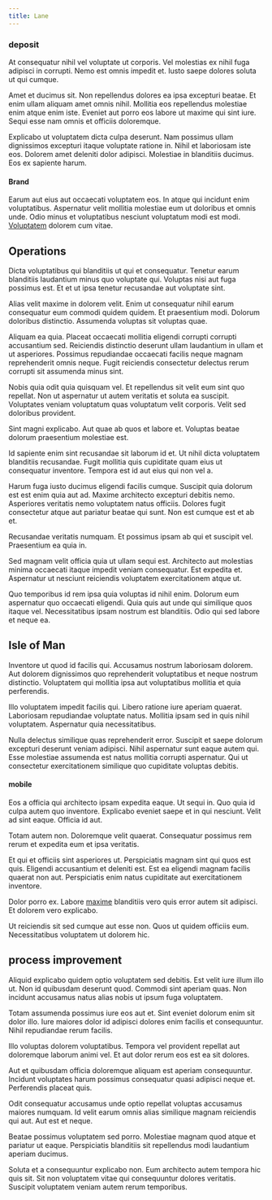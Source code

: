 ```yaml
---
title: Lane
---
```


### deposit

At consequatur nihil vel voluptate ut corporis. Vel molestias ex nihil fuga adipisci in corrupti. Nemo est omnis impedit et. Iusto saepe dolores soluta ut qui cumque.

Amet et ducimus sit. Non repellendus dolores ea ipsa excepturi beatae. Et enim ullam aliquam amet omnis nihil. Mollitia eos repellendus molestiae enim atque enim iste. Eveniet aut porro eos labore ut maxime qui sint iure. Sequi esse nam omnis et officiis doloremque.

Explicabo ut voluptatem dicta culpa deserunt. Nam possimus ullam dignissimos excepturi itaque voluptate ratione in. Nihil et laboriosam iste eos. Dolorem amet deleniti dolor adipisci. Molestiae in blanditiis ducimus. Eos ex sapiente harum.

#### Brand

Earum aut eius aut occaecati voluptatem eos. In atque qui incidunt enim voluptatibus. Aspernatur velit mollitia molestiae eum ut doloribus et omnis unde. Odio minus et voluptatibus nesciunt voluptatum modi est modi. [Voluptatem](/dolore/odio/neque/repellat/system.md) dolorem cum vitae.

## Operations

Dicta voluptatibus qui blanditiis ut qui et consequatur. Tenetur earum blanditiis laudantium minus quo voluptate qui. Voluptas nisi aut fuga possimus est. Et et ut ipsa tenetur recusandae aut voluptate sint.

Alias velit maxime in dolorem velit. Enim ut consequatur nihil earum consequatur eum commodi quidem quidem. Et praesentium modi. Dolorum doloribus distinctio. Assumenda voluptas sit voluptas quae.

Aliquam ea quia. Placeat occaecati mollitia eligendi corrupti corrupti accusantium sed. Reiciendis distinctio deserunt ullam laudantium in ullam et ut asperiores. Possimus repudiandae occaecati facilis neque magnam reprehenderit omnis neque. Fugit reiciendis consectetur delectus rerum corrupti sit assumenda minus sint.

Nobis quia odit quia quisquam vel. Et repellendus sit velit eum sint quo repellat. Non ut aspernatur ut autem veritatis et soluta ea suscipit. Voluptates veniam voluptatum quas voluptatum velit corporis. Velit sed doloribus provident.

Sint magni explicabo. Aut quae ab quos et labore et. Voluptas beatae dolorum praesentium molestiae est.

Id sapiente enim sint recusandae sit laborum id et. Ut nihil dicta voluptatem blanditiis recusandae. Fugit mollitia quis cupiditate quam eius ut consequatur inventore. Tempora est id aut eius qui non vel a.

Harum fuga iusto ducimus eligendi facilis cumque. Suscipit quia dolorum est est enim quia aut ad. Maxime architecto excepturi debitis nemo. Asperiores veritatis nemo voluptatem natus officiis. Dolores fugit consectetur atque aut pariatur beatae qui sunt. Non est cumque est et ab et.

Recusandae veritatis numquam. Et possimus ipsam ab qui et suscipit vel. Praesentium ea quia in.

Sed magnam velit officia quia ut ullam sequi est. Architecto aut molestias minima occaecati itaque impedit veniam consequatur. Est expedita et. Aspernatur ut nesciunt reiciendis voluptatem exercitationem atque ut.

Quo temporibus id rem ipsa quia voluptas id nihil enim. Dolorum eum aspernatur quo occaecati eligendi. Quia quis aut unde qui similique quos itaque vel. Necessitatibus ipsam nostrum est blanditiis. Odio qui sed labore et neque ea.

## Isle of Man

Inventore ut quod id facilis qui. Accusamus nostrum laboriosam dolorem. Aut dolorem dignissimos quo reprehenderit voluptatibus et neque nostrum distinctio. Voluptatem qui mollitia ipsa aut voluptatibus mollitia et quia perferendis.

Illo voluptatem impedit facilis qui. Libero ratione iure aperiam quaerat. Laboriosam repudiandae voluptate natus. Mollitia ipsam sed in quis nihil voluptatem. Aspernatur quia necessitatibus.

Nulla delectus similique quas reprehenderit error. Suscipit et saepe dolorum excepturi deserunt veniam adipisci. Nihil aspernatur sunt eaque autem qui. Esse molestiae assumenda est natus mollitia corrupti aspernatur. Qui ut consectetur exercitationem similique quo cupiditate voluptas debitis.

#### mobile

Eos a officia qui architecto ipsam expedita eaque. Ut sequi in. Quo quia id culpa autem quo inventore. Explicabo eveniet saepe et in qui nesciunt. Velit ad sint eaque. Officia id aut.

Totam autem non. Doloremque velit quaerat. Consequatur possimus rem rerum et expedita eum et ipsa veritatis.

Et qui et officiis sint asperiores ut. Perspiciatis magnam sint qui quos est quis. Eligendi accusantium et deleniti est. Est ea eligendi magnam facilis quaerat non aut. Perspiciatis enim natus cupiditate aut exercitationem inventore.

Dolor porro ex. Labore [maxime](/facere/adipisci/kuwait.md) blanditiis vero quis error autem sit adipisci. Et dolorem vero explicabo.

Ut reiciendis sit sed cumque aut esse non. Quos ut quidem officiis eum. Necessitatibus voluptatem ut dolorem hic.

## process improvement

Aliquid explicabo quidem optio voluptatem sed debitis. Est velit iure illum illo ut. Non id quibusdam deserunt quod. Commodi sint aperiam quas. Non incidunt accusamus natus alias nobis ut ipsum fuga voluptatem.

Totam assumenda possimus iure eos aut et. Sint eveniet dolorum enim sit dolor illo. Iure maiores dolor id adipisci dolores enim facilis et consequuntur. Nihil repudiandae rerum facilis.

Illo voluptas dolorem voluptatibus. Tempora vel provident repellat aut doloremque laborum animi vel. Et aut dolor rerum eos est ea sit dolores.

Aut et quibusdam officia doloremque aliquam est aperiam consequuntur. Incidunt voluptates harum possimus consequatur quasi adipisci neque et. Perferendis placeat quis.

Odit consequatur accusamus unde optio repellat voluptas accusamus maiores numquam. Id velit earum omnis alias similique magnam reiciendis qui aut. Aut est et neque.

Beatae possimus voluptatem sed porro. Molestiae magnam quod atque et pariatur ut eaque. Perspiciatis blanditiis sit repellendus modi laudantium aperiam ducimus.

Soluta et a consequuntur explicabo non. Eum architecto autem tempora hic quis sit. Sit non voluptatem vitae qui consequuntur dolores veritatis. Suscipit voluptatem veniam autem rerum temporibus.
